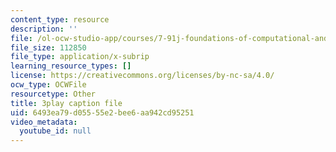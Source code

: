 ```yaml
---
content_type: resource
description: ''
file: /ol-ocw-studio-app/courses/7-91j-foundations-of-computational-and-systems-biology-spring-2014/6493ea79d05555e2bee6aa942cd95251_kUN6rJ21Hno.vtt
file_size: 112850
file_type: application/x-subrip
learning_resource_types: []
license: https://creativecommons.org/licenses/by-nc-sa/4.0/
ocw_type: OCWFile
resourcetype: Other
title: 3play caption file
uid: 6493ea79-d055-55e2-bee6-aa942cd95251
video_metadata:
  youtube_id: null
---
```

